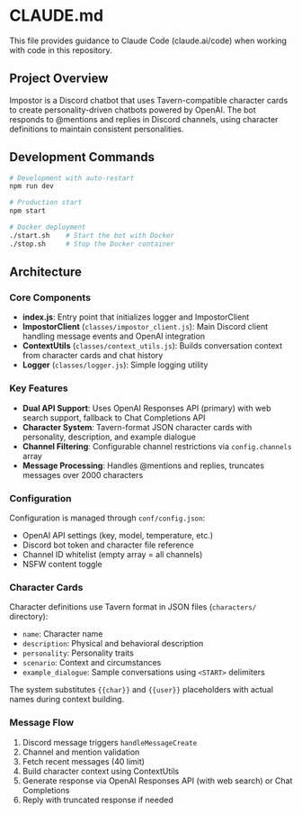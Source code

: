 # CLAUDE.md

This file provides guidance to Claude Code (claude.ai/code) when working with code in this repository.

## Project Overview

Impostor is a Discord chatbot that uses Tavern-compatible character cards to create personality-driven chatbots powered by OpenAI. The bot responds to @mentions and replies in Discord channels, using character definitions to maintain consistent personalities.

## Development Commands

```bash
# Development with auto-restart
npm run dev

# Production start
npm start

# Docker deployment
./start.sh    # Start the bot with Docker
./stop.sh     # Stop the Docker container
```

## Architecture

### Core Components

- **index.js**: Entry point that initializes logger and ImpostorClient
- **ImpostorClient** (`classes/impostor_client.js`): Main Discord client handling message events and OpenAI integration
- **ContextUtils** (`classes/context_utils.js`): Builds conversation context from character cards and chat history
- **Logger** (`classes/logger.js`): Simple logging utility

### Key Features

- **Dual API Support**: Uses OpenAI Responses API (primary) with web search support, fallback to Chat Completions API
- **Character System**: Tavern-format JSON character cards with personality, description, and example dialogue
- **Channel Filtering**: Configurable channel restrictions via `config.channels` array
- **Message Processing**: Handles @mentions and replies, truncates messages over 2000 characters

### Configuration

Configuration is managed through `conf/config.json`:
- OpenAI API settings (key, model, temperature, etc.)
- Discord bot token and character file reference
- Channel ID whitelist (empty array = all channels)
- NSFW content toggle

### Character Cards

Character definitions use Tavern format in JSON files (`characters/` directory):
- `name`: Character name
- `description`: Physical and behavioral description
- `personality`: Personality traits
- `scenario`: Context and circumstances
- `example_dialogue`: Sample conversations using `<START>` delimiters

The system substitutes `{{char}}` and `{{user}}` placeholders with actual names during context building.

### Message Flow

1. Discord message triggers `handleMessageCreate`
2. Channel and mention validation
3. Fetch recent messages (40 limit)
4. Build character context using ContextUtils
5. Generate response via OpenAI Responses API (with web search) or Chat Completions
6. Reply with truncated response if needed